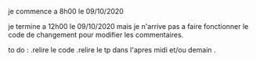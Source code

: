 je commence a 8h00 le 09/10/2020

je termine a 12h00 le 09/10/2020
mais je n'arrive pas a faire fonctionner le code de changement pour modifier les commentaires.

to do : .relire le code 
        .relire le tp dans l'apres midi et/ou demain .